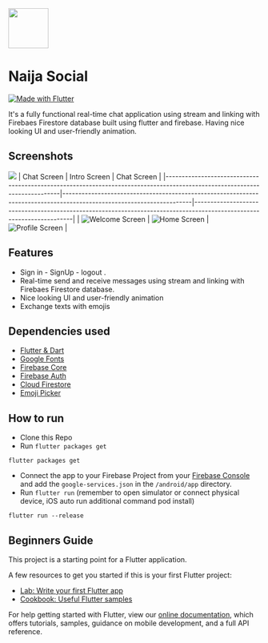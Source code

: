 <img src=images/logo.png width=80>

# Naija Social

[![Made with Flutter](https://img.shields.io/badge/Made%20with-Flutter-%2345D1FE)](https://flutter.dev/)

It's a fully functional real-time chat application using stream and linking with Firebaes Firestore database built using flutter and firebase. Having nice looking UI and user-friendly animation.

## Screenshots

![](images/welcome.png)
| Chat Screen                                                                                                           | Intro Screen                                                                                                          | Chat  Screen                                                                                                          |
|---------------------------------------------------------------------------------------------------------------------------|----------------------------------------------------------------------------------------------------------------------|----------------------------------------------------------------------------------------------------------------------|
| ![Welcome Screen](images/welcome.png) | ![Home Screen](images/home.png) | ![Profile Screen](images/profile.png)  |

## Features

- Sign in - SignUp - logout .
- Real-time send and receive messages using stream and linking with Firebaes Firestore database.
- Nice looking UI and user-friendly animation
-  Exchange texts with emojis


## Dependencies used
- [Flutter & Dart](http://flutter.dev)
- [Google Fonts](https://pub.dev/packages/google_fonts)
- [Firebase Core](https://pub.dev/packages/firebase_core)
- [Firebase Auth](https://pub.dev/packages/firebase_auth)
- [Cloud Firestore](https://pub.dev/packages/cloud_firestore)
- [Emoji Picker](https://pub.dev/packages/emoji_picker)

## How to run

- Clone this Repo
- Run ``` flutter packages get ```
```
flutter packages get
```
- Connect the app to your Firebase Project from your [Firebase Console](http://console.firebase.google.com) and add the `google-services.json` in the `/android/app` directory.
- Run ``` flutter run ``` (remember to open simulator or connect physical device, iOS auto run additional command pod install)
```
flutter run --release
```

## Beginners Guide

This project is a starting point for a Flutter application.

A few resources to get you started if this is your first Flutter project:

- [Lab: Write your first Flutter app](https://flutter.dev/docs/get-started/codelab)
- [Cookbook: Useful Flutter samples](https://flutter.dev/docs/cookbook)

For help getting started with Flutter, view our
[online documentation](https://flutter.dev/docs), which offers tutorials,
samples, guidance on mobile development, and a full API reference.
